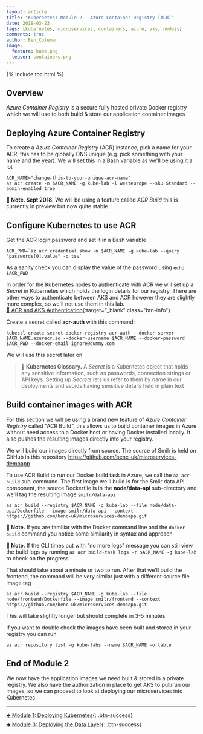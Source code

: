 ```yaml
---
layout: article
title: "Kubernetes: Module 2 - Azure Container Registry (ACR)"
date: 2018-03-23
tags: [kubernetes, microservices, containers, azure, aks, nodejs]
comments: true
author: Ben_Coleman
image:
  feature: kube.png
  teaser: containers.png
---
```


{% include toc.html %}

## Overview
*Azure Container Registry* is a secure fully hosted private Docker registry which we will use to both build & store our application container images

## Deploying Azure Container Registry 
To create a *Azure Container Registry* (ACR) instance, pick a name for your ACR, this has to be globally DNS unique (e.g. pick something with your name and the year). We will set this in a Bash variable as we'll be using it a lot

```
ACR_NAME="change-this-to-your-unique-acr-name"
az acr create -n $ACR_NAME -g kube-lab -l westeurope --sku Standard --admin-enabled true
```

**💬 Note. Sept 2018.**  We will be using a feature called *ACR Build* this is currently in preview but now quite stable. 


## Configure Kubernetes to use ACR
Get the ACR login password and set it in a Bash variable 
```
ACR_PWD=`az acr credential show -n $ACR_NAME -g kube-lab --query "passwords[0].value" -o tsv`
```

As a sanity check you can display the value of the password using `echo $ACR_PWD` 

In order for the Kubernetes nodes to authenticate with ACR we will set up a *Secret* in Kubernetes which holds the login details for our registry. There are other ways to authenticate between AKS and ACR however they are slightly more complex, so we'll not use them in this lab.  
[📘 ACR and AKS Authentication](https://docs.microsoft.com/en-us/azure/container-registry/container-registry-auth-aks){:target="_blank" class="btn-info"}

Create a secret called **acr-auth** with this command:
```
kubectl create secret docker-registry acr-auth --docker-server $ACR_NAME.azurecr.io --docker-username $ACR_NAME --docker-password $ACR_PWD --docker-email ignore@dummy.com
```
We will use this secret later on

> **📕 Kubernetes Glossary.** A *Secret* is a Kubernetes object that holds any sensitive information, such as passwords, connection strings or API keys. Setting up *Secrets* lets us refer to them by name in our deployments and avoids having sensitive details held in plain text

## Build container images with ACR

For this section we will be using a brand new feature of *Azure Container Registry*  called "ACR Build", this allows us to build container images in Azure without need access to a Docker host or having Docker installed locally. It also pushes the resulting images directly into your registry.

We will build our images directly from source. The source of Smilr is held on GitHub in this repository https://github.com/benc-uk/microservices-demoapp

To use ACR Build to run our Docker build task in Azure, we call the `az acr build` sub-command. The first image we'll build is for the Smilr data API component, the source Dockerfile is in the **node/data-api** sub-directory and we'll tag the resulting image `smilr/data-api`
```
az acr build --registry $ACR_NAME -g kube-lab --file node/data-api/Dockerfile --image smilr/data-api --context https://github.com/benc-uk/microservices-demoapp.git
```
**💬 Note.**  If you are familiar with the Docker command line and the `docker build` command you notice some similarity in syntax and approach

**💬 Note.**  If the CLI times out with "no more logs" message you can still view the build logs by running `az acr build-task logs -r $ACR_NAME -g kube-lab` to check on the progress

That should take about a minute or two to run. After that we'll build the frontend, the command will be very similar just with a different source file image tag
```
az acr build --registry $ACR_NAME -g kube-lab --file node/frontend/Dockerfile --image smilr/frontend --context https://github.com/benc-uk/microservices-demoapp.git
```
This will take slightly longer but should complete in 3-5 minutes

If you want to double check the images have been built and stored in your registry you can run
```
az acr repository list -g kube-labs --name $ACR_NAME -o table
```

## End of Module 2
We now have the application images we need built & stored in a private registry. We also have the authorization in place to get AKS to pull/run our images, so we can proceed to look at deploying our microservices into Kubernetes 

---

[🡸 Module 1: Deploying Kubernetes](../part1){: .btn-success}  
[🡺 Module 3: Deploying the Data Layer](../part3){: .btn-success}  
